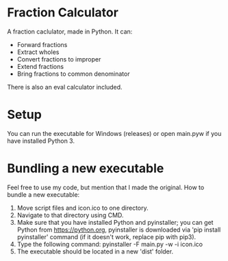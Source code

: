 # Fraction Calculator
A fraction caclulator, made in Python. It can:
- Forward fractions
- Extract wholes
- Convert fractions to improper
- Extend fractions
- Bring fractions to common denominator

There is also an eval calculator included.

# Setup
You can run the executable for Windows (releases) or open main.pyw if you have installed Python 3.

# Bundling a new executable
Feel free to use my code, but mention that I made the original.
How to bundle a new executable:
1. Move script files and icon.ico to one directory.
2. Navigate to that directory using CMD.
3. Make sure that you have installed Python and pyinstaller; you can get Python from https://python.org, pyinstaller is downloaded via 'pip install pyinstaller' command (if it doesn't work, replace pip with pip3).
4. Type the following command: pyinstaller -F main.py -w -i icon.ico
5. The executable should be located in a new 'dist' folder.
